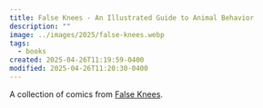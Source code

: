```yaml
---
title: False Knees - An Illustrated Guide to Animal Behavior
description: ""
image: ../images/2025/false-knees.webp
tags:
  - books
created: 2025-04-26T11:19:59-0400
modified: 2025-04-26T11:20:30-0400
---
```

A collection of comics from [False Knees](https://falseknees.com/comics/453.html).